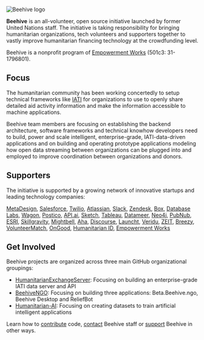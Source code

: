![Beehive logo](https://github.com/Brentophillips/HXS-Work/blob/master/beehive_s900.png)

**Beehive** is an all-volunteer, open source initiative launched by former United Nations staff. The initiative is taking responsibility for bringing humanitarian organizations, tech volunteers and supporters together to vastly improve humanitarian financing technology at the crowdfunding level. 

Beehive is a nonprofit program of [Empowerment Works](http://www.empowermentworks.org/) (501c3: 31-1796801).

## Focus

The humanitarian community has been working concertedly to setup technical frameworks like [IATI]() for organizations to use to openly share detailed aid activity information and make the information accessible to machine applications.

Beehive team members are focusing on establishing the backend architecture, software frameworks and technical knowhow developers need to build, power and scale intelligent, enterprise-grade, IATI-data-driven applications and on building and operating prototype applications modeling how open data streaming between organizations can be plugged into and employed to improve coordination between organizations and donors.

## Supporters

The initiative is supported by a growing network of innovative startups and leading technology companies:

[MetaDesign](http://sanfrancisco.metadesign.com/), [Salesforce](https://www.salesforce.com/), [Twilio](https://www.twilio.com/), [Atlassian](https://www.atlassian.com/), [Slack](https://slack.com/), [Zendesk](https://www.zendesk.com/), [Box](http://www.box.com/), [Database Labs](https://www.databaselabs.io/), [Wagon](https://www.wagonhq.com/), [Postico](https://eggerapps.at/postico/), [API.ai](https://api.ai/), [Sketch](https://www.sketchapp.com/), [Tableau](http://www.tableau.com/), [Datameer](https://www.datameer.com/), [Neo4j](https://neo4j.com/), [PubNub](https://neo4j.com/), [ESRI](https://neo4j.com/), [Skillgravity](https://skillgravity.com/), [Mightbell](https://mightybell.com/), [Aha](http://www.aha.io/), [Discourse](http://www.discourse.org/), [Launcht](http://www.launcht.com/), [Veridu](https://www.veridu.com/), [ZEIT](https://zeit.co/), [Breezy](https://breezy.hr/), [VolunteerMatch](http://volunteermatch.org), [OnGood](https://www.ongood.ngo/info/), [Humanitarian ID](https://humanitarian.id/#/), [Empowerment Works](http://empowermentworks.org/main.html)

## Get Involved

Beehive projects are organized across three main GitHub organizational groupings:

* [HumanitarianExchangeServer](): Focusing on building an enterprise-grade IATI data server and API
* [BeehiveNGO](): Focusing on building three applications: Beta.Beehive.ngo, Beehive Desktop and ReliefBot
* [Humanitarian-AI](): Focusing on creating datasets to train artificial intelligent applications

Learn how to [contribute](https://github.com/BeehiveNGO/Beehive/wiki/Contribute) code, [contact](https://github.com/BeehiveNGO/Beehive/wiki/Contact) Beehive staff  or [support](https://github.com/BeehiveNGO/Beehive/wiki/Support) Beehive in other ways.
